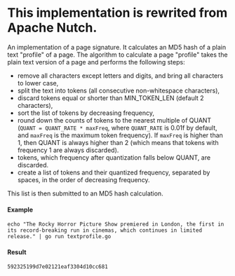 # This implementation is rewrited from Apache Nutch.
An implementation of a page signature. It calculates an MD5 hash of a plain text "profile" of a page.
The algorithm to calculate a page "profile" takes the plain text version of a page and performs the following steps:

* remove all characters except letters and digits, and bring all characters to lower case,
* split the text into tokens (all consecutive non-whitespace characters),
* discard tokens equal or shorter than MIN_TOKEN_LEN (default 2 characters),
* sort the list of tokens by decreasing frequency,
* round down the counts of tokens to the nearest multiple of QUANT (`QUANT = QUANT_RATE * maxFreq`, where `QUANT_RATE` is 0.01f by default, and `maxFreq` is the maximum token frequency). If `maxFreq` is higher than 1, then QUANT is always higher than 2 (which means that tokens with frequency 1 are always discarded).
* tokens, which frequency after quantization falls below QUANT, are discarded.
* create a list of tokens and their quantized frequency, separated by spaces, in the order of decreasing frequency.

This list is then submitted to an MD5 hash calculation.

#### Example
```
echo "The Rocky Horror Picture Show premiered in London, the first in its record-breaking run in cinemas, which continues in limited release." | go run textprofile.go
```

#### Result
```
592325199d7e02121eaf3304d10cc681
```